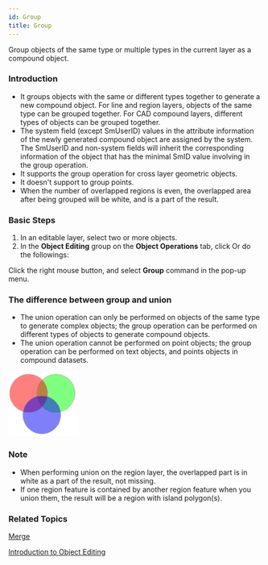 ```yaml
---
id: Group
title: Group
---
```

Group objects of the same type or multiple types in the current layer as a compound object.

### Introduction

  * It groups objects with the same or different types together to generate a new compound object. For line and region layers, objects of the same type can be grouped together. For CAD compound layers, different types of objects can be grouped together. 
  * The system field (except SmUserID) values in the attribute information of the newly generated compound object are assigned by the system. The SmUserID and non-system fields will inherit the corresponding information of the object that has the minimal SmID value involving in the group operation. 
  * It supports the group operation for cross layer geometric objects. 
  * It doesn't support to group points.
  * When the number of overlapped regions is even, the overlapped area after being grouped will be white, and is a part of the result. 

### Basic Steps

  1. In an editable layer, select two or more objects.
  2. In the **Object Editing** group on the **Object Operations** tab, click Or do the followings:

Click the right mouse button, and select **Group** command in the pop-up menu.

### The difference between group and union

  * The union operation can only be performed on objects of the same type to generate complex objects; the group operation can be performed on different types of objects to generate compound objects.
  * The union operation cannot be performed on point objects; the group operation can be performed on text objects, and points objects in compound datasets. 

![](img/pic1.png)

### Note

  * When performing union on the region layer, the overlapped part is in white as a part of the result, not missing. 
  * If one region feature is contained by another region feature when you union them, the result will be a region with island polygon(s). 

### Related Topics

[Merge](Merge)

[Introduction to Object Editing](AboutEdittingGeometry)

